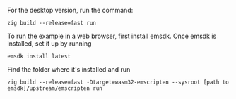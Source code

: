 For the desktop version, run the command:
```
zig build --release=fast run
```

To run the example in a web browser, first install emsdk. Once emsdk is installed, set it up by running
```
emsdk install latest
```

Find the folder where it's installed and run
```
zig build --release=fast -Dtarget=wasm32-emscripten --sysroot [path to emsdk]/upstream/emscripten run
```
